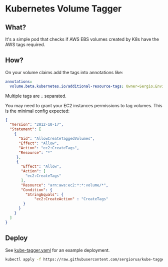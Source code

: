 # Kubernetes Volume Tagger

## What?

It's a simple pod that checks if AWS EBS volumes created by K8s have the AWS tags required.

## How?

On your volume claims add the tags into annotations like:

```yaml
annotations:
  volume.beta.kubernetes.io/additional-resource-tags: Owner=Sergio;Environment=Dev
```

Multiple tags are `;` separated.

You may need to grant your EC2 instances permissions to tag volumes. This is the minimal config expected:

```json
{
  "Version": "2012-10-17",
  "Statement": [
    {
      "Sid": "AllowCreateTaggedVolumes",
      "Effect": "Allow",
      "Action": "ec2:CreateTags",
      "Resource": "*"
     },
     {
       "Effect": "Allow",
       "Action": [
         "ec2:CreateTags"
       ],
       "Resource": "arn:aws:ec2:*:*:volume/*",
       "Condition": {
         "StringEquals": {
             "ec2:CreateAction" : "CreateTags"
        }
      }
    }
  ]
}
```
## Deploy

See [kube-tagger.yaml](https://github.com/sergiorua/kube-tagger/blob/master/kube-tagger.yaml) for an example deployment.

```sh
kubectl apply -f https://raw.githubusercontent.com/sergiorua/kube-tagger/master/kube-tagger.yaml
```
